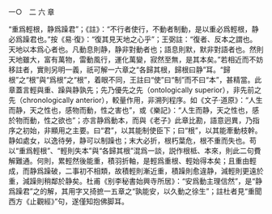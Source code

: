 一○　二 六 章

“重爲輕根，静爲躁君”；《註》：“不行者使行，不動者制動，是以重必爲輕根，静必爲躁君也。”按《易·復》：“復其見天地之心乎”；王弼註：“復者、反本之謂也。天地以本爲心者也。凡動息則静，静非對動者也；語息則默，默非對語者也。然則天地雖大，富有萬物，雷動風行，運化萬變，寂然至無，是其本矣。”若相近而不妨移註者，實則另明一義，祇可解一六章之“各歸其根，歸根曰静”耳。“歸根”之“根”與“爲根”之“根”，着眼不同，王註曰“使”曰“制”而不曰“本”，甚精當。此章蓋言輕與重、躁與静孰先；先乃優先之先（ontologically superior），非先前之先（chronologically anterior），較量作用，非溯列程序。如《文子·道原》：“人生而静，天之性也，感物而動，性之害也”，或《樂記》：“人生而静，天之性也，感於物而動，性之欲也”；亦言静爲動本，而與《老子》此章比勘，語意迥異，乃指序之初始，非顯用之主要。曰“君”，以其能制使臣下；曰“根”，以其能牽動枝幹。静如處女，以逸待勞，静可以制躁也；末大必折，根朽葉危，根不重而失也。苟以“重爲輕根”、“輕則失本”與“各歸其根”混爲一談，説作根柢、本來，則此二句費解難通。何則，累輕然後能重，積羽折軸，是輕爲重根、輕始得本矣；且重由輕成，而静爲躁破，二事初不相類，故積輕則漸近重，積躁則愈違静，減輕則更遠於重，減躁則稍鄰於静矣。杜甫《别李秘書始興寺所居》：“安爲動主理信然”，是“静爲躁君”之的解，其用字又掎摭一五章之“孰能安，以久動之徐生”；註杜者見“重聞西方《止觀經》”句，遂僅知抱佛脚耳。